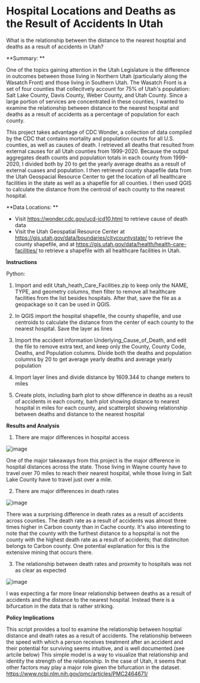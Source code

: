 # Hospital Locations and Deaths as the Result of Accidents In Utah

What is the relationship between the distance to the nearest hosptial and deaths as a result of accidents in Utah? 

**Summary: **

One of the topics gaining attention in the Utah Legislature is the difference in outcomes between those living in Northern 
Utah (particularly along the Wasatch Front) and those living in Southern Utah. The Wasatch Front is a set of four counties
that collecitvely account for 75% of Utah's population: Salt Lake County, Davis County, Weber County, and Utah County. Since
a large portion of services are concentrated in these counties, I wanted to examine the relationship between distance to the 
nearest hospital and deaths as a result of accidents as a percentage of population for each county.

This project takes advantage of CDC Wonder, a collection of data compiled by the CDC that contains 
mortality and population counts for all U.S. counties, as well as causes of death. I retrieved all 
deaths that resulted from external causes for all Utah counties from 1999-2020. Because the output 
aggregates death counts and population totals in each county from 1999-2020, I divided both by 20 to 
get the yearly average deaths as a result of external cuases and population. I then retrieved county
shapefile data from the Utah Geospacial Resource Center to get the location of all healthcare facilities
in the state as well as a shapefile for all counties. I then used QGIS to calculate the distance from 
the centroid of each county to the nearest hospital. 

**Data Locations: **
- Visit https://wonder.cdc.gov/ucd-icd10.html to retrieve cause of death data 
- Visit the Utah Geospatial Resource Center at https://gis.utah.gov/data/boundaries/citycountystate/
to retrieve the county shapefile, and at https://gis.utah.gov/data/health/health-care-facilities/ to 
retrieve a shapefile with all healthcare facilities in Utah.

**Instructions**

Python: 
1. Import and edit Utah_heath_Care_Facilities.zip to keep only the NAME, TYPE, and geometry columns,
then filter to remove all healthcare facilities from the list besides hospitals. After that, save the 
file as a geopackage so it can be used in QGIS. 

2. In QGIS import the hospital shapefile, the county shapefile, and use centroids to calculate
the distance from the center of each county to the nearest hospital. Save the layer as lines

3. Import the accident information Underlying_Cause_of_Death, and edit the file to remove
extra text, and keep only the County, County Code, Deaths, and Population columns. Divide 
both the deaths and population columns by 20 to get average yearly deaths and average yearly
population 

4. Import layer lines and divide distance by 1609.344 to change meters to miles

5. Create plots, including barh plot to show difference in deaths as a reuslt of accidents in each
county, barh plot showing distance to nearest hospital in miles for each county, and scatterplot
showing relationship between deaths and distance to the nearest hospital

**Results and Analysis**

1. There are major differences in hospital access

![image](https://user-images.githubusercontent.com/98329892/167708468-26cfee6b-3b25-4007-89b6-cbacc43936d0.png)

One of the major takeaways from this project is the major difference in hospital distances
across the state. Those living in Wayne county have to travel over 70 miles to reach their
nearest hospital, while those living in Salt Lake County have to travel just over a mile. 

2. There are major differences in death rates 

![image](https://user-images.githubusercontent.com/98329892/167709968-17515f58-d45b-4df2-a7e7-dfeed68d559a.png)

There was a surprising difference in death rates as a result of accidents across counties.
The death rate as a result of accidents was almost three times higher in Carbon county than
in Cache county. It's also interesting to note that the county with the furthest distance to
a hopspital is not the county with the highest death rate as a result of accidents; that
distinciton belongs to Carbon county. One potential explanation for this is the extensive 
mining that occurs there. 

3. The relationship between death rates and proxmity to hospitals was not as clear as expected

![image](https://user-images.githubusercontent.com/98329892/167710516-a6a3c182-ebb3-4b08-b667-221ff8e4ef3c.png)

I was expecting a far more linear relationship between deaths as a result of accidents and 
the distance to the nearest hospital. Instead there is a bifurcation in the data that is rather striking. 

**Policy Implications**

This script provides a tool to examine the relationship between hosptial distance and death
rates as a result of accidents. The relationship between the speed with which a person receives treatment after an accident and their potential for surviving seems intuitive, and is well documented.(see artcile below) This simple model is a way to visualize that relationship and identity the strength of the relationship. In the case of Utah, it seems that other factors may play a major role given the bifurcation in the dataset. 
https://www.ncbi.nlm.nih.gov/pmc/articles/PMC2464671/








